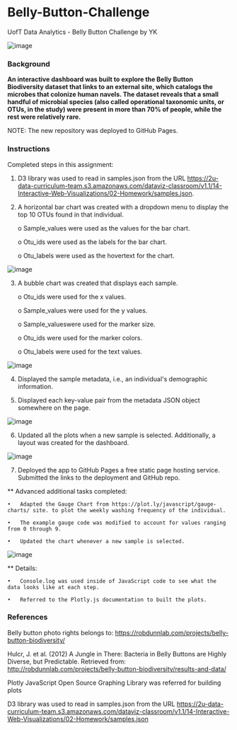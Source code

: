 # Belly-Button-Challenge

UofT Data Analytics - Belly Button Challenge by YK

![image](https://github.com/YargKlnc/Belly-Button-Challenge/assets/142269763/0933e906-7380-4677-bc90-3255a7e70d35)


### Background

**An interactive dashboard was built to explore the Belly Button Biodiversity dataset that links to an external site,  which catalogs the microbes that colonize human navels. The dataset reveals that a small handful of microbial species (also called operational taxonomic units, or OTUs, in the study) were present in more than 70% of people, while the rest were relatively rare.**

NOTE: The new repository was deployed to GitHub Pages.


### Instructions

Completed steps in this assignment:

1.	D3 library was used to read in samples.json from the URL https://2u-data-curriculum-team.s3.amazonaws.com/dataviz-classroom/v1.1/14-Interactive-Web-Visualizations/02-Homework/samples.json.

2.	A horizontal bar chart was created with a dropdown menu to display the top 10 OTUs found in that individual.

    o	Sample_values were used as the values for the bar chart.

    o	Otu_ids were used as the labels for the bar chart.

    o	Otu_labels were used as the hovertext for the chart.

![image](https://github.com/YargKlnc/Belly-Button-Challenge/assets/142269763/62893b98-4413-4996-ad2d-60607a4fa84d)


3.	A bubble chart was created that displays each sample.

    o	Otu_ids were used for the x values.

    o	Sample_values were used for the y values.

    o	Sample_valueswere used for the marker size.

    o	Otu_ids were used for the marker colors.

    o	Otu_labels were used for the text values.

![image](https://github.com/YargKlnc/Belly-Button-Challenge/assets/142269763/cd68a284-a9f0-4220-aec7-377311083a92)


4.	Displayed the sample metadata, i.e., an individual's demographic information.

5.	Displayed each key-value pair from the metadata JSON object somewhere on the page.

![image](https://github.com/YargKlnc/Belly-Button-Challenge/assets/142269763/3d14f302-e783-4844-8c60-c995dd0ce957)

6.	Updated all the plots when a new sample is selected. Additionally, a layout was created for the dashboard. 

![image](https://github.com/YargKlnc/Belly-Button-Challenge/assets/142269763/ed85746d-10f8-4e19-b96e-af39a564e30d)

7.	Deployed the app to GitHub Pages a free static page hosting service. Submitted the links to the deployment and GitHub repo. 


** Advanced additional tasks completed:

    •	Adapted the Gauge Chart from https://plot.ly/javascript/gauge-charts/ site. to plot the weekly washing frequency of the individual.

    •	The example gauge code was modified to account for values ranging from 0 through 9.

    •	Updated the chart whenever a new sample is selected.

![image](https://github.com/YargKlnc/Belly-Button-Challenge/assets/142269763/38357382-b87a-4869-8d33-67d907b90cdc)
 
** Details:

    •	Console.log was used inside of JavaScript code to see what the data looks like at each step.

    •	Referred to the Plotly.js documentation to built the plots.


### References

Belly button photo rights belongs to: https://robdunnlab.com/projects/belly-button-biodiversity/

Hulcr, J. et al. (2012) A Jungle in There: Bacteria in Belly Buttons are Highly Diverse, but Predictable. Retrieved from: http://robdunnlab.com/projects/belly-button-biodiversity/results-and-data/

Plotly JavaScript Open Source Graphing Library was referred for building plots

D3 library was used to read in samples.json from the URL https://2u-data-curriculum-team.s3.amazonaws.com/dataviz-classroom/v1.1/14-Interactive-Web-Visualizations/02-Homework/samples.json
